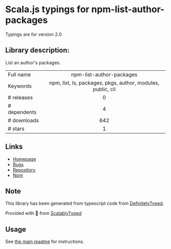 
# Scala.js typings for npm-list-author-packages

Typings are for version 2.0

## Library description:
List an author's packages.

|                    |                 |
| ------------------ | :-------------: |
| Full name          | npm-list-author-packages |
| Keywords           | npm, list, ls, packages, pkgs, author, modules, public, cli |
| # releases         | 0 |
| # dependents       | 4 |
| # downloads        | 642 |
| # stars            | 1 |

## Links
- [Homepage](https://github.com/kgryte/npm-list-author-packages#readme)
- [Bugs](https://github.com/kgryte/npm-list-author-packages/issues)
- [Repository](https://github.com/kgryte/npm-list-author-packages)
- [Npm](https://www.npmjs.com/package/npm-list-author-packages)
    


## Note
This library has been generated from typescript code from [DefinitelyTyped](https://definitelytyped.org).

Provided with :purple_heart: from [ScalablyTyped](https://github.com/oyvindberg/ScalablyTyped)

## Usage
See [the main readme](../../readme.md) for instructions.


